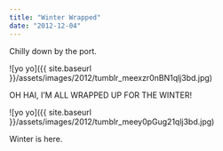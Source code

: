 ```yaml
---
title: "Winter Wrapped"
date: "2012-12-04"
---
```


Chilly down by the port.

![yo yo]({{ site.baseurl }}/assets/images/2012/tumblr_meexzr0nBN1qlj3bd.jpg)

OH HAI, I’M ALL WRAPPED UP FOR THE WINTER!

![yo yo]({{ site.baseurl }}/assets/images/2012/tumblr_meey0pGug21qlj3bd.jpg)

Winter is here.
